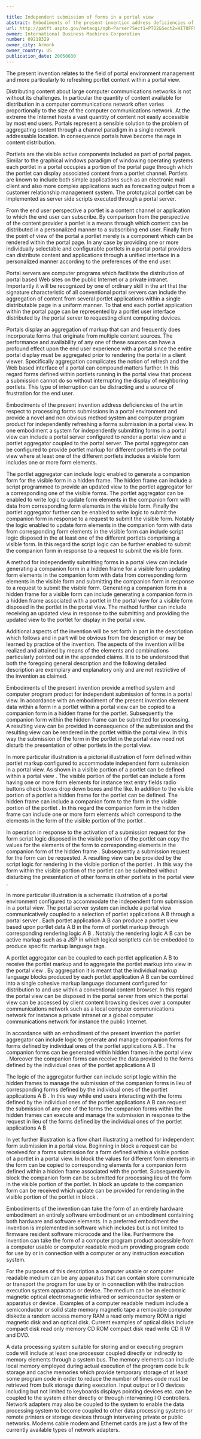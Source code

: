 ```yaml
---

title: Independent submission of forms in a portal view
abstract: Embodiments of the present invention address deficiencies of the art in respect to processing forms submissions in a portal environment and provide a method, system and computer program product for independently refreshing a forms submission in a portal view. In one embodiment, a system for independently submitting forms in a portal view can include a portal server configured to render a portal view and a portlet aggregator coupled to the portal server. The portal aggregator can be configured to provide portlet markup for different portlets in the portal view where at least one of the different portlets includes a visible form includes one or more form elements.
url: http://patft.uspto.gov/netacgi/nph-Parser?Sect1=PTO2&Sect2=HITOFF&p=1&u=%2Fnetahtml%2FPTO%2Fsearch-adv.htm&r=1&f=G&l=50&d=PALL&S1=09218329&OS=09218329&RS=09218329
owner: International Business Machines Corporation
number: 09218329
owner_city: Armonk
owner_country: US
publication_date: 20050630
---
```

The present invention relates to the field of portal environment management and more particularly to refreshing portlet content within a portal view.

Distributing content about large computer communications networks is not without its challenges. In particular the quantity of content available for distribution in a computer communications network often varies proportionally to the size of the computer communications network. At the extreme the Internet hosts a vast quantity of content not easily accessible by most end users. Portals represent a sensible solution to the problem of aggregating content through a channel paradigm in a single network addressable location. In consequence portals have become the rage in content distribution.

Portlets are the visible active components included as part of portal pages. Similar to the graphical windows paradigm of windowing operating systems each portlet in a portal occupies a portion of the portal page through which the portlet can display associated content from a portlet channel. Portlets are known to include both simple applications such as an electronic mail client and also more complex applications such as forecasting output from a customer relationship management system. The prototypical portlet can be implemented as server side scripts executed through a portal server.

From the end user perspective a portlet is a content channel or application to which the end user can subscribe. By comparison from the perspective of the content provider a portlet is a means through which content can be distributed in a personalized manner to a subscribing end user. Finally from the point of view of the portal a portlet merely is a component which can be rendered within the portal page. In any case by providing one or more individually selectable and configurable portlets in a portal portal providers can distribute content and applications through a unified interface in a personalized manner according to the preferences of the end user.

Portal servers are computer programs which facilitate the distribution of portal based Web sites on the public Internet or a private intranet. Importantly it will be recognized by one of ordinary skill in the art that the signature characteristic of all conventional portal servers can include the aggregation of content from several portlet applications within a single distributable page in a uniform manner. To that end each portlet application within the portal page can be represented by a portlet user interface distributed by the portal server to requesting client computing devices.

Portals display an aggregation of markup that can and frequently does incorporate forms that originate from multiple content sources. The performance and availability of any one of these sources can have a profound effect upon the end user experience with a portal since the entire portal display must be aggregated prior to rendering the portal in a client viewer. Specifically aggregation complicates the notion of refresh and the Web based interface of a portal can compound matters further. In this regard forms defined within portlets running in the portal view that process a submission cannot do so without interrupting the display of neighboring portlets. This type of interruption can be distracting and a source of frustration for the end user.

Embodiments of the present invention address deficiencies of the art in respect to processing forms submissions in a portal environment and provide a novel and non obvious method system and computer program product for independently refreshing a forms submission in a portal view. In one embodiment a system for independently submitting forms in a portal view can include a portal server configured to render a portal view and a portlet aggregator coupled to the portal server. The portal aggregator can be configured to provide portlet markup for different portlets in the portal view where at least one of the different portlets includes a visible form includes one or more form elements.

The portlet aggregator can include logic enabled to generate a companion form for the visible form in a hidden frame. The hidden frame can include a script programmed to provide an updated view to the portlet aggregator for a corresponding one of the visible forms. The portlet aggregator can be enabled to write logic to update form elements in the companion form with data from corresponding form elements in the visible form. Finally the portlet aggregator further can be enabled to write logic to submit the companion form in response to a request to submit the visible form. Notably the logic enabled to update form elements in the companion form with data from corresponding form elements in the visible form can include script logic disposed in the at least one of the different portlets comprising a visible form. In this regard the script logic can be further enabled to submit the companion form in response to a request to submit the visible form.

A method for independently submitting forms in a portal view can include generating a companion form in a hidden frame for a visible form updating form elements in the companion form with data from corresponding form elements in the visible form and submitting the companion form in response to a request to submit the visible form. Generating a companion form in a hidden frame for a visible form can include generating a companion form in a hidden frame associated with a portlet in the portal view for a visible form disposed in the portlet in the portal view. The method further can include receiving an updated view in response to the submitting and providing the updated view to the portlet for display in the portal view.

Additional aspects of the invention will be set forth in part in the description which follows and in part will be obvious from the description or may be learned by practice of the invention. The aspects of the invention will be realized and attained by means of the elements and combinations particularly pointed out in the appended claims. It is to be understood that both the foregoing general description and the following detailed description are exemplary and explanatory only and are not restrictive of the invention as claimed.

Embodiments of the present invention provide a method system and computer program product for independent submission of forms in a portal view. In accordance with an embodiment of the present invention element data within a form in a portlet within a portal view can be copied to a companion form in a hidden frame for the portlet. Subsequently the companion form within the hidden frame can be submitted for processing. A resulting view can be provided in consequence of the submission and the resulting view can be rendered in the portlet within the portal view. In this way the submission of the form in the portlet in the portal view need not disturb the presentation of other portlets in the portal view.

In more particular illustration is a pictorial illustration of form defined within portlet markup configured to accommodate independent form submission in a portal view. As shown in a visible portion of a portlet can be defined within a portal view . The visible portion of the portlet can include a form having one or more form elements for instance text entry fields radio buttons check boxes drop down boxes and the like. In addition to the visible portion of a portlet a hidden frame for the portlet can be defined. The hidden frame can include a companion form to the form in the visible portion of the portlet . In this regard the companion form in the hidden frame can include one or more form elements which correspond to the elements in the form of the visible portion of the portlet .

In operation in response to the activation of a submission request for the form script logic disposed in the visible portion of the portlet can copy the values for the elements of the form to corresponding elements in the companion form of the hidden frame . Subsequently a submission request for the form can be requested. A resulting view can be provided by the script logic for rendering in the visible portion of the portlet . In this way the form within the visible portion of the portlet can be submitted without disturbing the presentation of other forms in other portlets in the portal view .

In more particular illustration is a schematic illustration of a portal environment configured to accommodate the independent form submission in a portal view. The portal server system can include a portal view communicatively coupled to a selection of portlet applications A B through a portal server . Each portlet application A B can produce a portlet view based upon portlet data A B in the form of portlet markup through corresponding rendering logic A B . Notably the rendering logic A B can be active markup such as a JSP in which logical scriptlets can be embedded to produce specific markup language tags.

A portlet aggregator can be coupled to each portlet application A B to receive the portlet markup and to aggregate the portlet markup into view in the portal view . By aggregation it is meant that the individual markup language blocks produced by each portlet application A B can be combined into a single cohesive markup language document configured for distribution to and use within a conventional content browser. In this regard the portal view can be disposed in the portal server from which the portal view can be accessed by client content browsing devices over a computer communications network such as a local computer communications network for instance a private intranet or a global computer communications network for instance the public Internet.

In accordance with an embodiment of the present invention the portlet aggregator can include logic to generate and manage companion forms for forms defined by individual ones of the portlet applications A B . The companion forms can be generated within hidden frames in the portal view . Moreover the companion forms can receive the data provided to the forms defined by the individual ones of the portlet applications A B 

The logic of the aggregator further can include script logic within the hidden frames to manage the submission of the companion forms in lieu of corresponding forms defined by the individual ones of the portlet applications A B . In this way while end users interacting with the forms defined by the individual ones of the portlet applications A B can request the submission of any one of the forms the companion forms within the hidden frames can execute and manage the submission in response to the request in lieu of the forms defined by the individual ones of the portlet applications A B 

In yet further illustration is a flow chart illustrating a method for independent form submission in a portal view. Beginning in block a request can be received for a forms submission for a form defined within a visible portion of a portlet in a portal view. In block the values for different form elements in the form can be copied to corresponding elements for a companion form defined within a hidden frame associated with the portlet. Subsequently in block the companion form can be submitted for processing lieu of the form in the visible portion of the portlet. In block an update to the companion form can be received which update can be provided for rendering in the visible portion of the portlet in block .

Embodiments of the invention can take the form of an entirely hardware embodiment an entirely software embodiment or an embodiment containing both hardware and software elements. In a preferred embodiment the invention is implemented in software which includes but is not limited to firmware resident software microcode and the like. Furthermore the invention can take the form of a computer program product accessible from a computer usable or computer readable medium providing program code for use by or in connection with a computer or any instruction execution system.

For the purposes of this description a computer usable or computer readable medium can be any apparatus that can contain store communicate or transport the program for use by or in connection with the instruction execution system apparatus or device. The medium can be an electronic magnetic optical electromagnetic infrared or semiconductor system or apparatus or device . Examples of a computer readable medium include a semiconductor or solid state memory magnetic tape a removable computer diskette a random access memory RAM a read only memory ROM a rigid magnetic disk and an optical disk. Current examples of optical disks include compact disk read only memory CD ROM compact disk read write CD R W and DVD.

A data processing system suitable for storing and or executing program code will include at least one processor coupled directly or indirectly to memory elements through a system bus. The memory elements can include local memory employed during actual execution of the program code bulk storage and cache memories which provide temporary storage of at least some program code in order to reduce the number of times code must be retrieved from bulk storage during execution. Input output or I O devices including but not limited to keyboards displays pointing devices etc. can be coupled to the system either directly or through intervening I O controllers. Network adapters may also be coupled to the system to enable the data processing system to become coupled to other data processing systems or remote printers or storage devices through intervening private or public networks. Modems cable modem and Ethernet cards are just a few of the currently available types of network adapters.

